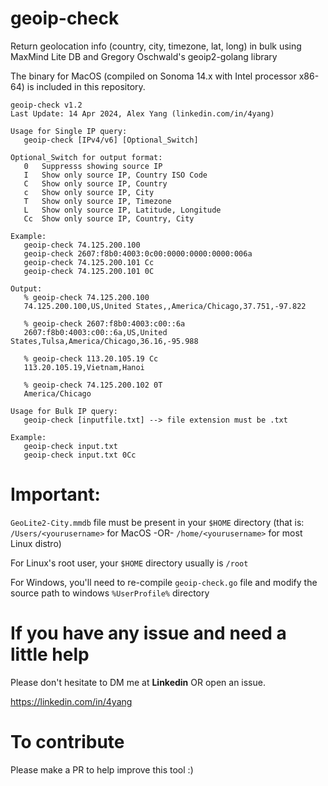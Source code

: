 # geoip-check

Return geolocation info (country, city, timezone, lat, long) in bulk using MaxMind Lite DB and Gregory Oschwald's geoip2-golang library

The binary for MacOS (compiled on Sonoma 14.x with Intel processor x86-64) is included in this repository.

```
geoip-check v1.2
Last Update: 14 Apr 2024, Alex Yang (linkedin.com/in/4yang)

Usage for Single IP query:
   geoip-check [IPv4/v6] [Optional_Switch]

Optional_Switch for output format:
   0   Suppresss showing source IP
   I   Show only source IP, Country ISO Code
   C   Show only source IP, Country
   c   Show only source IP, City
   T   Show only source IP, Timezone
   L   Show only source IP, Latitude, Longitude
   Cc  Show only source IP, Country, City

Example:
   geoip-check 74.125.200.100
   geoip-check 2607:f8b0:4003:0c00:0000:0000:0000:006a
   geoip-check 74.125.200.101 Cc
   geoip-check 74.125.200.101 0C

Output:
   % geoip-check 74.125.200.100
   74.125.200.100,US,United States,,America/Chicago,37.751,-97.822

   % geoip-check 2607:f8b0:4003:c00::6a
   2607:f8b0:4003:c00::6a,US,United States,Tulsa,America/Chicago,36.16,-95.988

   % geoip-check 113.20.105.19 Cc
   113.20.105.19,Vietnam,Hanoi

   % geoip-check 74.125.200.102 0T
   America/Chicago

Usage for Bulk IP query:
   geoip-check [inputfile.txt] --> file extension must be .txt
   
Example:
   geoip-check input.txt
   geoip-check input.txt 0Cc
```

# Important:

`GeoLite2-City.mmdb` file must be present in your `$HOME` directory (that is: `/Users/<yourusername>` for MacOS  -OR-  `/home/<yourusername>` for most Linux distro)

For Linux's root user, your `$HOME` directory usually is `/root`

For Windows, you'll need to re-compile `geoip-check.go` file and modify the source path to windows `%UserProfile%` directory

# If you have any issue and need a little help

Please don't hesitate to DM me at **Linkedin** OR open an issue.

https://linkedin.com/in/4yang

# To contribute

Please make a PR to help improve this tool :)


